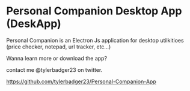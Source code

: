 # Personal Companion Desktop App (DeskApp)
Personal Companion is an Electron Js application for desktop utilkitioes (price checker, notepad, url tracker, etc...)

Wanna learn more or download the app? 

contact me @tylerbadger23 on twitter. 

https://github.com/tylerbadger23/Personal-Companion-App
